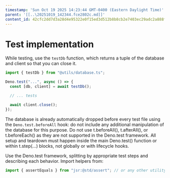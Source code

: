 ```yaml
---
timestamp: 'Sun Oct 19 2025 14:23:44 GMT-0400 (Eastern Daylight Time)'
parent: '[[..\20251019_142344.fce2802c.md]]'
content_id: 42cfc2dd7d3a28d4e95322e0f15ed3d512b8b8cb2e7403ec29adc2a888f767a1
---
```


# Test implementation

While testing, use the `testDb` function, which returns a tuple of the database and client so that you can close it.

```typescript
import { testDb } from "@utils/database.ts";

Deno.test("...", async () => {
  const [db, client] = await testDb();

  // ... tests

  await client.close();
});
```

The database is already automatically dropped before every test file using the `Deno.test.beforeAll` hook: do not include any additional manipulation of the database for this purpose. Do not use t.beforeAll(), t.afterAll(), or t.beforeEach() as they are not supported in the Deno.test framework. All setup and teardown must happen inside the main Deno.test() function or within t.step(...) blocks, not globally or with lifecycle hooks.

Use the Deno.test framework, splitting by appropriate test steps and describing each behavior. Import helpers from:

```typescript
import { assertEquals } from "jsr:@std/assert"; // or any other utility from the library
```
